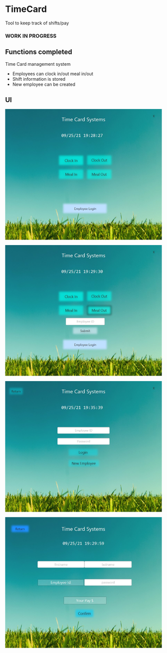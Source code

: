 # TimeCard
Tool to keep track of shifts/pay
### WORK IN PROGRESS

## Functions completed
Time Card management system
- Employees can clock in/out meal in/out
- Shift information is stored
- New employee can be created


## UI
![Main Screen](https://github.com/Mani9723/TimeCard/blob/master/src/main/resources/com/project/timecard/Images/HomeScreenShot.jpg?raw=true)

![Main Screen 2](https://github.com/Mani9723/TimeCard/blob/master/src/main/resources/com/project/timecard/Images/HomeScreen2.jpg?raw=true)

![Login Screen](https://github.com/Mani9723/TimeCard/blob/master/src/main/resources/com/project/timecard/Images/LoginScreen.jpg?raw=true)

![Register Screen](https://github.com/Mani9723/TimeCard/blob/master/src/main/resources/com/project/timecard/Images/Register1.jpg?raw=true)

